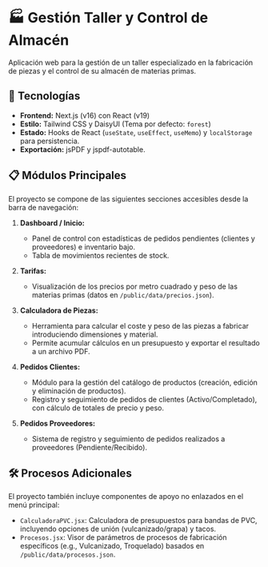 # 🏭 Gestión Taller y Control de Almacén

Aplicación web para la gestión de un taller especializado en la fabricación de piezas y el control de su almacén de materias primas.

## 🚀 Tecnologías

* **Frontend:** Next.js (v16) con React (v19)
* **Estilo:** Tailwind CSS y DaisyUI (Tema por defecto: `forest`)
* **Estado:** Hooks de React (`useState`, `useEffect`, `useMemo`) y `localStorage` para persistencia.
* **Exportación:** jsPDF y jspdf-autotable.

## 📋 Módulos Principales

El proyecto se compone de las siguientes secciones accesibles desde la barra de navegación:

1.  **Dashboard / Inicio:**
    * Panel de control con estadísticas de pedidos pendientes (clientes y proveedores) e inventario bajo.
    * Tabla de movimientos recientes de stock.

2.  **Tarifas:**
    * Visualización de los precios por metro cuadrado y peso de las materias primas (datos en `/public/data/precios.json`).

3.  **Calculadora de Piezas:**
    * Herramienta para calcular el coste y peso de las piezas a fabricar introduciendo dimensiones y material.
    * Permite acumular cálculos en un presupuesto y exportar el resultado a un archivo PDF.

4.  **Pedidos Clientes:**
    * Módulo para la gestión del catálogo de productos (creación, edición y eliminación de productos).
    * Registro y seguimiento de pedidos de clientes (Activo/Completado), con cálculo de totales de precio y peso.

5.  **Pedidos Proveedores:**
    * Sistema de registro y seguimiento de pedidos realizados a proveedores (Pendiente/Recibido).

## 🛠️ Procesos Adicionales

El proyecto también incluye componentes de apoyo no enlazados en el menú principal:

* `CalculadoraPVC.jsx`: Calculadora de presupuestos para bandas de PVC, incluyendo opciones de unión (vulcanizado/grapa) y tacos.
* `Procesos.jsx`: Visor de parámetros de procesos de fabricación específicos (e.g., Vulcanizado, Troquelado) basados en `/public/data/procesos.json`.